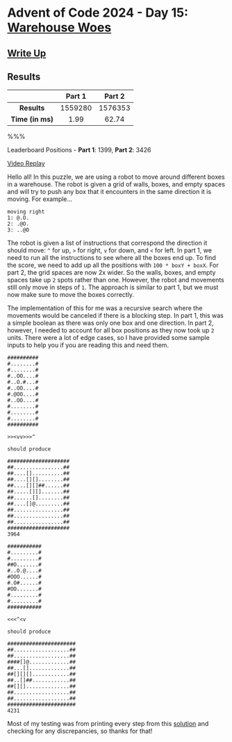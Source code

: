 # Advent of Code 2024 - Day 15: [Warehouse Woes](https://adventofcode.com/2024/day/15)

## [Write Up](https://codingap.github.io/advent-of-code/writeups/2024/day15)

## Results

|                  | **Part 1** | **Part 2** |
| :--------------: | :--------: | :--------: |
|   **Results**    | 1559280 | 1576353 |
| **Time (in ms)** | 1.99 | 62.74 |

%%%

Leaderboard Positions - **Part 1**: 1399, **Part 2**: 3426

[Video Replay](https://youtu.be/f-AFf8lyXHA)

Hello all! In this puzzle, we are using a robot to move around different boxes in a warehouse. The robot is given a grid of walls, boxes, and empty spaces and will try to push any box that it encounters in the same direction it is moving. For example...

```
moving right
1: @.O.
2: .@O.
3: ..@O
```

The robot is given a list of instructions that correspond the direction it should move: `^` for up, `>` for right, `v` for down, and `<` for left. In part 1, we need to run all the instructions to see where all the boxes end up. To find the score, we need to add up all the positions with `100 * boxY + boxX`. For part 2, the grid spaces are now 2x wider. So the walls, boxes, and empty spaces take up `2` spots rather than one. However, the robot and movements still only move in steps of `1`. The approach is similar to part 1, but we must now make sure to move the boxes correctly.

The implementation of this for me was a recursive search where the movements would be canceled if there is a blocking step. In part 1, this was a simple boolean as there was only one box and one direction. In part 2, however, I needed to account for all box positions as they now took up `2` units. There were a lot of edge cases, so I have provided some sample inputs to help you if you are reading this and need them.

```
##########
#........#
#........#
#..OO....#
#..O.#...#
#..OO....#
#.@OO....#
#..OO....#
#........#
#........#
#........#
##########

>><vv>>>^

should produce

####################
##................##
##....[]..........##
##....[][]........##
##....[][]##......##
##.....[][].......##
##......[]........##
##....[]@.........##
##................##
##................##
##................##
####################
3964
```

```
###########
#.........#
#.........#
##O.......#
#..O.@....#
#OOO......#
#.O#......#
#OO.......#
#.........#
#.........#
###########

<<<^<v

should produce

######################
##..................##
##..................##
####[]@.............##
##...[].............##
##[][][]............##
##..[]##............##
##[][]..............##
##..................##
##..................##
######################
4231
```

Most of my testing was from printing every step from this [solution](https://www.reddit.com/r/adventofcode/comments/1hele8m/comment/m24ojfi) and checking for any discrepancies, so thanks for that!